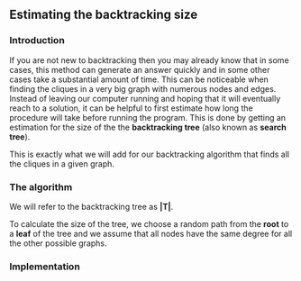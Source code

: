 ## Estimating the backtracking size

### Introduction

If you are not new to backtracking then you may already know that in some cases, this method can generate an answer quickly and in some other cases take a substantial amount of time. This can be noticeable when finding the cliques in a very big graph with numerous nodes and edges. Instead of leaving our computer running and hoping that it will eventually reach to a solution, it can be helpful to first estimate how long the procedure will take before running the program. This is done by getting an estimation for the size of the the **backtracking tree** (also known as **search tree**).

This is exactly what we will add for our backtracking algorithm that finds all the cliques in a given graph.


### The algorithm

We will refer to the backtracking tree as **|T|**.

To calculate the size of the tree, we choose a random path from the **root** to a **leaf** of the tree and we assume that all nodes have the same degree for all the other possible graphs.


### Implementation




